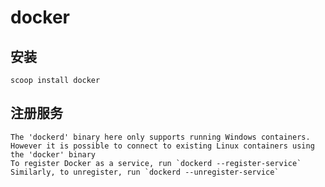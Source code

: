 # docker

## 安装

`scoop install docker`

## 注册服务

```
The 'dockerd' binary here only supports running Windows containers.
However it is possible to connect to existing Linux containers using the 'docker' binary
To register Docker as a service, run `dockerd --register-service`
Similarly, to unregister, run `dockerd --unregister-service`
```